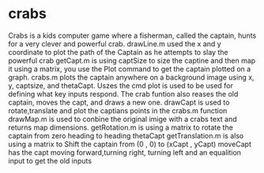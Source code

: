 # crabs
 Crabs is a kids computer game where a fisherman, called the captain, hunts for a very clever and powerful crab.
 drawLine.m used the x and y coordinate to plot the path of the Captain as he attempts to slay the powerful crab 
 getCapt.m is using captSize to size the captine and then map it using a matrix, you use the Plot command to get the captain plotted on a graph.
 crabs.m plots the captain anywhere on a background image using x, y, captsize, and thetaCapt. Uszes the  cmd plot is used to be used for defining what key inputs respond. The crab funtion also reases the old captain, moves the capt, and draws a new one.
 drawCapt is used to rotate,translate and plot the captians points in the crabs.m function
 drawMap.m is used to conbine the original imige with a crabs text and returns map dimensions.
 getRotation.m is using a matrix to rotate the captain from zero heading to heading thetaCapt
 getTranslation.m is also using a matrix to Shift the captain from (0 , 0) to (xCapt , yCapt)
moveCapt has the capt moving forward,turning right, turning left and an equalition input to get the old inputs 
